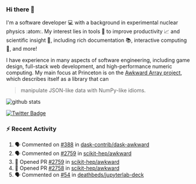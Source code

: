 ### Hi there 👋 

I'm a software developer 💻 with a background in experimental nuclear physics :atom:. My interest lies in tools :wrench: to improve productivity :chart_with_upwards_trend: and scientific insight :telescope:, including rich documentation 📚, interactive computing 🧮, and more! 

I have experience in many aspects of software engineering, including game design, full-stack web development, and high-performance numeric computing. My main focus at Princeton is on the [Awkward Array project](awkward-array.org/), which describes itself as a library that can 
> manipulate JSON-like data with NumPy-like idioms.

![github stats](https://github-readme-stats.vercel.app/api?username=agoose77&show_icons=true&hide_rank=true&hide_title=true&bg_color=30,e76445,904e95&text_color=efe3ec&icon_color=efe3ec)
<!--
**agoose77/agoose77** is a ✨ _special_ ✨ repository because its `README.md` (this file) appears on your GitHub profile.

Here are some ideas to get you started:

- 🔭 I’m currently working on ...
- 🌱 I’m currently learning ...
- 👯 I’m looking to collaborate on ...
- 🤔 I’m looking for help with ...
- 💬 Ask me about ...
- 📫 How to reach me: ...
- 😄 Pronouns: ...
- ⚡ Fun fact: ...
-->

[![Twitter Badge](https://img.shields.io/twitter/follow/agoose77?style=flat-square&logo=Twitter&logoColor=white&color=cornflowerblue)](https://twitter.com/agoose77)

### :zap: Recent Activity

<!--START_SECTION:activity-->
1. 🗣 Commented on [#388](https://github.com/dask-contrib/dask-awkward/pull/388#issuecomment-1765074400) in [dask-contrib/dask-awkward](https://github.com/dask-contrib/dask-awkward)
2. 🗣 Commented on [#2759](https://github.com/scikit-hep/awkward/pull/2759#issuecomment-1764866924) in [scikit-hep/awkward](https://github.com/scikit-hep/awkward)
3. 💪 Opened PR [#2759](https://github.com/scikit-hep/awkward/pull/2759) in [scikit-hep/awkward](https://github.com/scikit-hep/awkward)
4. 💪 Opened PR [#2758](https://github.com/scikit-hep/awkward/pull/2758) in [scikit-hep/awkward](https://github.com/scikit-hep/awkward)
5. 🗣 Commented on [#54](https://github.com/deathbeds/jupyterlab-deck/pull/54#issuecomment-1764216271) in [deathbeds/jupyterlab-deck](https://github.com/deathbeds/jupyterlab-deck)
<!--END_SECTION:activity-->

